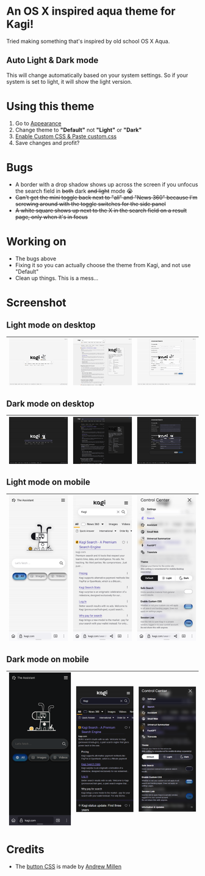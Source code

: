 # An OS X inspired aqua theme for Kagi!
Tried making something that's inspired by old school OS X Aqua.

## Auto Light & Dark mode
This will change automatically based on your system settings. So if your system is set to light, it will show the light version.

# Using this theme
1. Go to [Appearance](https://kagi.com/settings/appearance)
2. Change theme to **"Default"** not **"Light"** or **"Dark"**
3. [Enable Custom CSS & Paste custom.css](https://kagi.com/settings/custom_css)
4. Save changes and profit?

# Bugs
- A border with a drop shadow shows up across the screen if you unfocus the search field in ~~both~~ dark ~~and light~~ mode 😭
- ~~Can't get the mini toggle back next to "all" and "News 360" because I'm screwing around with the toggle switches for the side panel~~
- ~~A white square shows up next to the X in the search field on a result page, only when it's in focus~~

# Working on
- The bugs above
- Fixing it so you can actually choose the theme from Kagi, and not use "Default"
- Clean up things. This is a mess...

# Screenshot
## Light mode on desktop

| ![light](images/light.png) | ![light-result](images/light-result.png) | ![light-advanced-search](images/light-advanced-search.png) |
|----------------------------|-------------------------------------------|-------------------------------------------------------------|


## Dark mode on desktop

| ![dark](images/dark.png) | ![dark-result](images/dark-result.png) | ![dark-advanced-search](images/dark-advanced-search.png) |
|--------------------------|-----------------------------------------|-----------------------------------------------------------|


## **Light mode on mobile**
| ![light](images/light-mobile.png) | ![light-result](images/light-mobile-result.png) | ![light-advanced-search](images/light-mobile-advanced-search.png) |
|----------------------------|-------------------------------------------|-------------------------------------------------------------|

## **Dark mode on mobile**
| ![dark](images/dark-mobile.png) | ![dark-result](images/dark-mobile-result.png) | ![dark-advanced-search](images/dark-mobile-advanced-search.png) |
|----------------------------|-------------------------------------------|-------------------------------------------------------------|

# Credits
- The [button CSS](https://codepen.io/andrewmillen/pen/RwqBMrO) is made by [Andrew Millen](https://codepen.io/andrewmillen/)